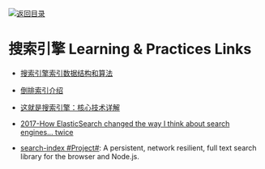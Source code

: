 [![返回目录](https://parg.co/UGo)](https://github.com/wxyyxc1992/Awesome-Links)

# 搜索引擎 Learning & Practices Links

* [搜索引擎索引数据结构和算法](http://www.hoohack.me/2016/05/09/datasture-and-algorithm-of-search-engine)

* [倒排索引介绍](http://www.cnblogs.com/fly1988happy/archive/2012/04/01/2429000.html)

* [这就是搜索引擎：核心技术详解](https://drive.wps.cn/view/l/5b7984707cbb47d9b1b484d3a7cd92a6)

* [2017-How ElasticSearch changed the way I think about search engines… twice](https://parg.co/USg)

* [search-index #Project#](https://github.com/fergiemcdowall/search-index): A persistent, network resilient, full text search library for the browser and Node.js.
